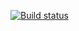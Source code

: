 [![Build status](https://ci.appveyor.com/api/projects/status/62119csr8eep50o9?svg=true)](https://ci.appveyor.com/project/JMatweewa/1-2-api-ci)